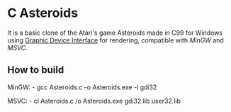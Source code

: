 # C Asteroids
It is a basic clone of the Atari's game Asteroids made in C99 for Windows using [Graphic Device Interface](https://en.wikipedia.org/wiki/Graphics_Device_Interface) for rendering, compatible with *MinGW* and *MSVC*.

## How to build
MinGW:
	- gcc Asteroids.c -o Asteroids.exe -l gdi32

MSVC:
	- cl Asteroids.c /o Asteroids.exe gdi32.lib user32.lib

